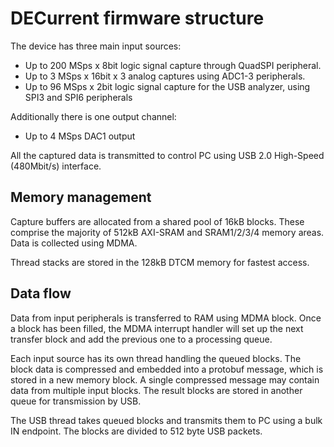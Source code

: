 DECurrent firmware structure
============================

The device has three main input sources:

* Up to 200 MSps x 8bit logic signal capture through QuadSPI peripheral.
* Up to 3 MSps x 16bit x 3 analog captures using ADC1-3 peripherals.
* Up to 96 MSps x 2bit logic signal capture for the USB analyzer, using
  SPI3 and SPI6 peripherals

Additionally there is one output channel:

* Up to 4 MSps DAC1 output

All the captured data is transmitted to control PC using USB 2.0 High-Speed
(480Mbit/s) interface.

Memory management
-----------------
Capture buffers are allocated from a shared pool of 16kB blocks. These comprise
the majority of 512kB AXI-SRAM and SRAM1/2/3/4 memory areas. Data is collected
using MDMA.

Thread stacks are stored in the 128kB DTCM memory for fastest access.

Data flow
---------
Data from input peripherals is transferred to RAM using MDMA block. Once a block
has been filled, the MDMA interrupt handler will set up the next transfer block
and add the previous one to a processing queue.

Each input source has its own thread handling the queued blocks. The block data
is compressed and embedded into a protobuf message, which is stored in a new
memory block. A single compressed message may contain data from multiple input
blocks. The result blocks are stored in another queue for transmission by USB.

The USB thread takes queued blocks and transmits them to PC using a bulk IN
endpoint. The blocks are divided to 512 byte USB packets.
